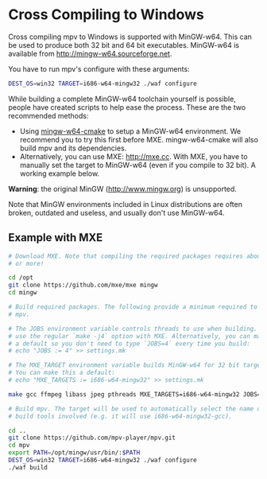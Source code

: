 Cross Compiling to Windows
==========================

Cross compiling mpv to Windows is supported with MinGW-w64. This can be used to
produce both 32 bit and 64 bit executables. MinGW-w64 is available from
http://mingw-w64.sourceforge.net.

You have to run mpv's configure with these arguments:

```bash
DEST_OS=win32 TARGET=i686-w64-mingw32 ./waf configure
```

While building a complete MinGW-w64 toolchain yourself is possible, people have
created scripts to help ease the process. These are the two recommended methods:

- Using [mingw-w64-cmake](lachs0r/mingw-w64-cmake) to setup a MinGW-w64
  environment. We recommend you to try this first before MXE. mingw-w64-cmake
  will also build mpv and its dependencies.
- Alternatively, you can use MXE: http://mxe.cc. With MXE, you have to manually
  set the target to MinGW-w64 (even if you compile to 32 bit). A working example
  below.

**Warning**: the original MinGW (http://www.mingw.org) is unsupported.

Note that MinGW environments included in Linux distributions are often broken,
outdated and useless, and usually don't use MinGW-w64.

Example with MXE
----------------

```bash
# Download MXE. Note that compiling the required packages requires about 1 GB
# or more!

cd /opt
git clone https://github.com/mxe/mxe mingw
cd mingw

# Build required packages. The following provide a minimum required to build
# mpv.

# The JOBS environment variable controls threads to use when building. DO NOT
# use the regular `make -j4` option with MXE. Alternatively, you can make this
# a default so you don't need to type `JOBS=4` every time you build:
# echo "JOBS := 4" >> settings.mk

# The MXE_TARGET environment variable builds MinGW-w64 for 32 bit targets.
# You can make this a default:
# echo "MXE_TARGETS := i686-w64-mingw32" >> settings.mk

make gcc ffmpeg libass jpeg pthreads MXE_TARGETS=i686-w64-mingw32 JOBS=4

# Build mpv. The target will be used to automatically select the name of the
# build tools involved (e.g. it will use i686-w64-mingw32-gcc).

cd ..
git clone https://github.com/mpv-player/mpv.git
cd mpv
export PATH=/opt/mingw/usr/bin/:$PATH
DEST_OS=win32 TARGET=i686-w64-mingw32 ./waf configure
./waf build
```
